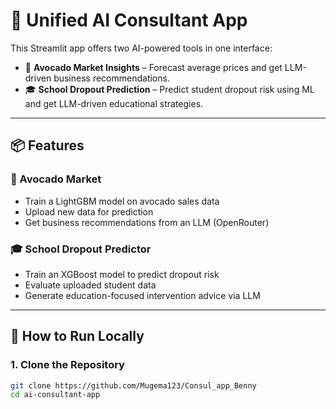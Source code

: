 # 🤖 Unified AI Consultant App

This Streamlit app offers two AI-powered tools in one interface:

- 🥑 **Avocado Market Insights** – Forecast average prices and get LLM-driven business recommendations.
- 🎓 **School Dropout Prediction** – Predict student dropout risk using ML and get LLM-driven educational strategies.

---

## 📦 Features

### 🥑 Avocado Market
- Train a LightGBM model on avocado sales data
- Upload new data for prediction
- Get business recommendations from an LLM (OpenRouter)

### 🎓 School Dropout Predictor
- Train an XGBoost model to predict dropout risk
- Evaluate uploaded student data
- Generate education-focused intervention advice via LLM

---

## 🚀 How to Run Locally

### 1. Clone the Repository
```bash
git clone https://github.com/Mugema123/Consul_app_Benny
cd ai-consultant-app
